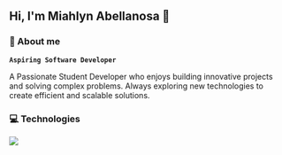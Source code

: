 ##  Hi, I'm Miahlyn Abellanosa 👋


### 🚀 About me
**`Aspiring Software Developer`** 

A Passionate Student Developer who enjoys building innovative projects and solving complex problems. Always exploring new technologies to create efficient and scalable solutions.


### 💻 Technologies
<p align="left">
  <a href="https://skillicons.dev">
    <img src="https://skillicons.dev/icons?i=dotnet,cs,angular,azure,html,css,js,ts,nextjs,py,git" />
  </a>
</p>
